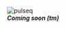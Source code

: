 ![pulseq](https://raw.githubusercontent.com/d1snin-dev/pulseq/master/img/pulseq.png?token=AQIC7VPKK6ZJDN4QN4PNPMTBQKU6W)\
***Coming soon (tm)***
